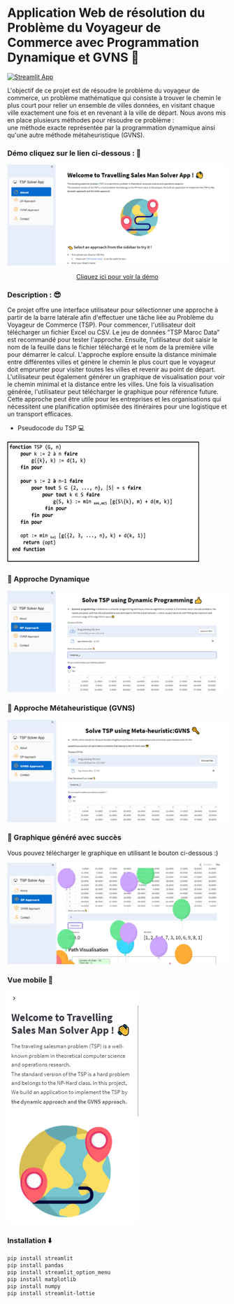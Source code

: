 # Application Web de résolution du Problème du Voyageur de Commerce avec Programmation Dynamique et GVNS :penguin:
[![Streamlit App](https://static.streamlit.io/badges/streamlit_badge_black_white.svg)](https://boutainaelyaziji-tsp-project-app-cod2bj.streamlit.app/)

L'objectif de ce projet est de résoudre le problème du voyageur de commerce, un problème mathématique qui consiste à trouver le chemin le plus court pour relier un ensemble de villes données, en visitant chaque ville exactement une fois et en revenant à la ville de départ. Nous avons mis en place plusieurs méthodes pour résoudre ce problème :<br/> une méthode exacte représentée par la programmation dynamique ainsi qu'une autre méthode métaheuristique (GVNS).

### Démo  __cliquez sur le lien ci-dessous__ : :100:

<div align="center">

<a href="https://boutainaelyaziji-tsp-project-app-cod2bj.streamlit.app/">
<img src="https://github.com/BoutainaELYAZIJI/TSP_project/blob/main/imgs/HomePage.png">
<p>Cliquez ici pour voir la démo</p>
</a>

</div>

### Description : :sunglasses:
Ce projet offre une interface utilisateur pour sélectionner une approche à partir de la barre latérale afin d'effectuer une tâche liée au Problème du Voyageur de Commerce (TSP). Pour commencer, l'utilisateur doit télécharger un fichier Excel ou CSV. Le jeu de données "TSP Maroc Data" est recommandé pour tester l'approche.
Ensuite, l'utilisateur doit saisir le nom de la feuille dans le fichier téléchargé et le nom de la première ville pour démarrer le calcul. L'approche explore ensuite la distance minimale entre différentes villes et génère le chemin le plus court que le voyageur doit emprunter pour visiter toutes les villes et revenir au point de départ.
L'utilisateur peut également générer un graphique de visualisation pour voir le chemin minimal et la distance entre les villes. Une fois la visualisation générée, l'utilisateur peut télécharger le graphique pour référence future. Cette approche peut être utile pour les entreprises et les organisations qui nécessitent une planification optimisée des itinéraires pour une logistique et un transport efficaces.

- Pseudocode du TSP :computer:

<img src="https://github.com/BoutainaELYAZIJI/TSP_project/blob/main/imgs/pseudo_code.png">

### :full_moon_with_face: Approche Dynamique
<img src="https://github.com/BoutainaELYAZIJI/TSP_project/blob/main/imgs/DP.png">

### :new_moon_with_face: Approche Métaheuristique (GVNS)
<img src="https://github.com/BoutainaELYAZIJI/TSP_project/blob/main/imgs/GVNS.png">

 ### :balloon: Graphique généré avec succès
 Vous pouvez télécharger le graphique en utilisant le bouton ci-dessous :) 
 
 <img src="https://github.com/BoutainaELYAZIJI/TSP_project/blob/main/imgs/Graph_succes.png">
 
### Vue mobile :vibration_mode:
<img src="https://github.com/BoutainaELYAZIJI/TSP_project/blob/main/imgs/mobile.png">

### Installation :arrow_down:

```shell script
pip install streamlit
pip install pandas 
pip install streamlit_option_menu
pip install matplotlib
pip install numpy
pip install streamlit-lottie
